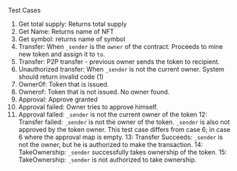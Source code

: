 Test Cases

1. Get total supply: Returns total supply
2. Get Name: Returns name of NFT
3. Get symbol: returns name of symbol
4. Transfer: When `_sender` is the `owner` of the contract. Proceeds to mine new token and assign it to `to`.
5. Transfer: P2P transfer - previous owner sends the token to recipient. 
6. Unauthorized transfer: When `_sender` is not the current owner. System should return invalid code (1)
7. OwnerOf: Token that is issued.
8. Ownerof: Token that is not issued. No owner found.
9. Approval: Approve granted
10. Approval failed: Owner tries to approve himself.
11. Approval failed: `_sender` is not the current owner of the token
12: Transfer failed: `_sender` is not the owner of the token. `_sender` is also not approved by the token owner. This test case differs from case 6; in case 6 where the approval map is empty.
13: Transfer Succeeds: `_sender` is not the owner, but he is authorized to make the transaction. 
14: TakeOwnership: `_sender` successfully takes ownership of the token.
15: TakeOwnership: `_sender` is not authorized to take ownership.
